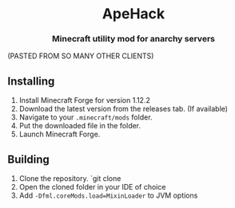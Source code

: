 <h1 align="center">ApeHack</h1>  
<h3 align="center">Minecraft utility mod for anarchy servers</h3>  
  
 (PASTED FROM SO MANY OTHER CLIENTS) 
## Installing

 1. Install Minecraft Forge for version 1.12.2
 2. Download the latest version from the releases tab. (If available)
 3. Navigate to your `.minecraft/mods` folder.
 4. Put the downloaded file in the folder.
 5. Launch Minecraft Forge.

## Building

 1. Clone the repository. `git clone
 2. Open the cloned folder in your IDE of choice
 3. Add `-Dfml.coreMods.load=MixinLoader` to JVM options
 
